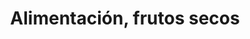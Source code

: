 ---
title: "Alimentación, frutos secos"
url: /talavera-de-la-reina/alimentacion-frutos-secos-calle-lepanto/
shop: Lebensmittel
---